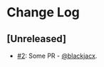 # Change Log

## [Unreleased]
* [#2](https://github.com/Blackjacx/ghtest/pull/2): Some PR - [@blackjacx](https://github.com/blackjacx).

